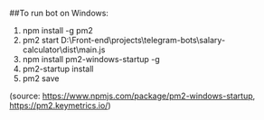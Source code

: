 ##To run bot on Windows:

1. npm install -g pm2
2. pm2 start D:\Front-end\projects\telegram-bots\salary-calculator\dist\main.js
3. npm install pm2-windows-startup -g
4. pm2-startup install
5. pm2 save

(source: https://www.npmjs.com/package/pm2-windows-startup, https://pm2.keymetrics.io/)
